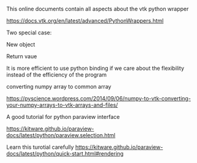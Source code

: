 
This online documents contain all aspects about the vtk python wrapper

https://docs.vtk.org/en/latest/advanced/PythonWrappers.html

Two special case:


New object

Return vaue


It is more efficient to use python binding if we care about the flexibility instead of the efficiency of the program

converting numpy array to common array

https://pyscience.wordpress.com/2014/09/06/numpy-to-vtk-converting-your-numpy-arrays-to-vtk-arrays-and-files/


A good tutorial for python paraview interface

https://kitware.github.io/paraview-docs/latest/python/paraview.selection.html

Learn this turotial carefully
https://kitware.github.io/paraview-docs/latest/python/quick-start.html#rendering